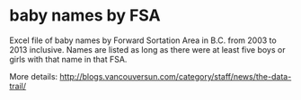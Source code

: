 baby names by FSA
====

Excel file of baby names by Forward Sortation Area in B.C. from 2003 to 2013 inclusive.  Names are listed as long as there were at least five boys or girls with that name in that FSA.

More details: 
http://blogs.vancouversun.com/category/staff/news/the-data-trail/